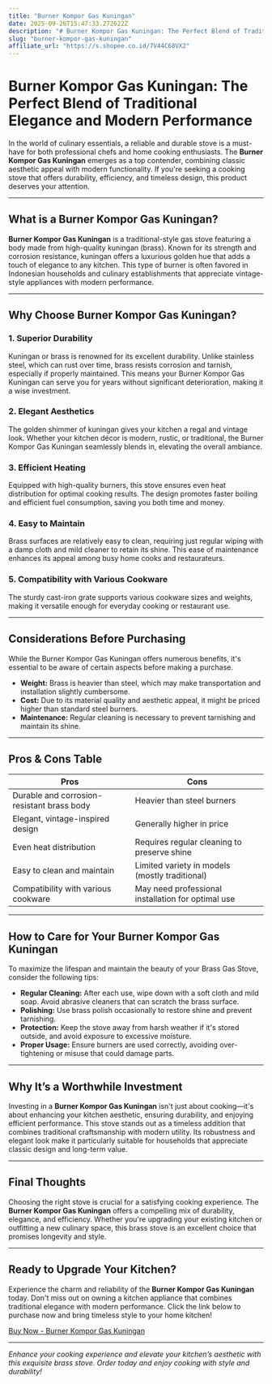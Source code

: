 ```yaml
---
title: "Burner Kompor Gas Kuningan"
date: 2025-09-26T15:47:33.272622Z
description: "# Burner Kompor Gas Kuningan: The Perfect Blend of Traditional Elegance and Modern Performance..."
slug: "burner-kompor-gas-kuningan"
affiliate_url: "https://s.shopee.co.id/7V44C68VX2"
---
```

# Burner Kompor Gas Kuningan: The Perfect Blend of Traditional Elegance and Modern Performance

In the world of culinary essentials, a reliable and durable stove is a must-have for both professional chefs and home cooking enthusiasts. The **Burner Kompor Gas Kuningan** emerges as a top contender, combining classic aesthetic appeal with modern functionality. If you're seeking a cooking stove that offers durability, efficiency, and timeless design, this product deserves your attention.

---

## What is a Burner Kompor Gas Kuningan?

**Burner Kompor Gas Kuningan** is a traditional-style gas stove featuring a body made from high-quality kuningan (brass). Known for its strength and corrosion resistance, kuningan offers a luxurious golden hue that adds a touch of elegance to any kitchen. This type of burner is often favored in Indonesian households and culinary establishments that appreciate vintage-style appliances with modern performance.

---

## Why Choose Burner Kompor Gas Kuningan?

### 1. Superior Durability

Kuningan or brass is renowned for its excellent durability. Unlike stainless steel, which can rust over time, brass resists corrosion and tarnish, especially if properly maintained. This means your Burner Kompor Gas Kuningan can serve you for years without significant deterioration, making it a wise investment.

### 2. Elegant Aesthetics

The golden shimmer of kuningan gives your kitchen a regal and vintage look. Whether your kitchen décor is modern, rustic, or traditional, the Burner Kompor Gas Kuningan seamlessly blends in, elevating the overall ambiance.

### 3. Efficient Heating

Equipped with high-quality burners, this stove ensures even heat distribution for optimal cooking results. The design promotes faster boiling and efficient fuel consumption, saving you both time and money.

### 4. Easy to Maintain

Brass surfaces are relatively easy to clean, requiring just regular wiping with a damp cloth and mild cleaner to retain its shine. This ease of maintenance enhances its appeal among busy home cooks and restaurateurs.

### 5. Compatibility with Various Cookware

The sturdy cast-iron grate supports various cookware sizes and weights, making it versatile enough for everyday cooking or restaurant use.

---

## Considerations Before Purchasing

While the Burner Kompor Gas Kuningan offers numerous benefits, it's essential to be aware of certain aspects before making a purchase.

- **Weight:** Brass is heavier than steel, which may make transportation and installation slightly cumbersome.
- **Cost:** Due to its material quality and aesthetic appeal, it might be priced higher than standard steel burners.
- **Maintenance:** Regular cleaning is necessary to prevent tarnishing and maintain its shine.

---

## Pros & Cons Table

| Pros                                        | Cons                                              |
|----------------------------------------------|---------------------------------------------------|
| Durable and corrosion-resistant brass body | Heavier than steel burners                        |
| Elegant, vintage-inspired design           | Generally higher in price                        |
| Even heat distribution                     | Requires regular cleaning to preserve shine    |
| Easy to clean and maintain                  | Limited variety in models (mostly traditional)|
| Compatibility with various cookware        | May need professional installation for optimal use |

---

## How to Care for Your Burner Kompor Gas Kuningan

To maximize the lifespan and maintain the beauty of your Brass Gas Stove, consider the following tips:

- **Regular Cleaning:** After each use, wipe down with a soft cloth and mild soap. Avoid abrasive cleaners that can scratch the brass surface.
- **Polishing:** Use brass polish occasionally to restore shine and prevent tarnishing.
- **Protection:** Keep the stove away from harsh weather if it's stored outside, and avoid exposure to excessive moisture.
- **Proper Usage:** Ensure burners are used correctly, avoiding over-tightening or misuse that could damage parts.

---

## Why It’s a Worthwhile Investment

Investing in a **Burner Kompor Gas Kuningan** isn't just about cooking—it's about enhancing your kitchen aesthetic, ensuring durability, and enjoying efficient performance. This stove stands out as a timeless addition that combines traditional craftsmanship with modern utility. Its robustness and elegant look make it particularly suitable for households that appreciate classic design and long-term value.

---

## Final Thoughts

Choosing the right stove is crucial for a satisfying cooking experience. The **Burner Kompor Gas Kuningan** offers a compelling mix of durability, elegance, and efficiency. Whether you're upgrading your existing kitchen or outfitting a new culinary space, this brass stove is an excellent choice that promises longevity and style.

---

## Ready to Upgrade Your Kitchen?

Experience the charm and reliability of the **Burner Kompor Gas Kuningan** today. Don't miss out on owning a kitchen appliance that combines traditional elegance with modern performance. Click the link below to purchase now and bring timeless style to your home kitchen!

[Buy Now - Burner Kompor Gas Kuningan](https://s.shopee.co.id/7V44C68VX2)

---

*Enhance your cooking experience and elevate your kitchen’s aesthetic with this exquisite brass stove. Order today and enjoy cooking with style and durability!*